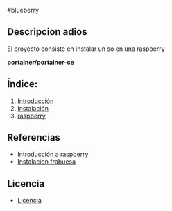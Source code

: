 #blueberry
## Descripcion  adios
El proyecto consiste en instalar un so en una raspberry

**portainer/portainer-ce**

## Índice:
1. [ Introducción ](https://github.com/1804marcos/-Raspberry/blob/main/Instalacion.md)  
2. [ Instalación ](https://github.com/1804marcos/-Raspberry/blob/main/introduccion.md)  
3. [ raspberry ](https://github.com/1804marcos/-Raspberry/blob/main/rasphberry.md)  


## Referencias
- [Introducción a raspberry](https://www.geeknetic.es/Raspberry-Pi/que-es-y-para-que-sirve)  
- [Instalacion frabuesa](https://geekland.eu/instalar-raspbian-con-raspberry-pi-imager/)

## Licencia
- [Licencia](https://github.com/1804marcos/-Raspberry/blob/main/imagenes/by-sa.png)  
